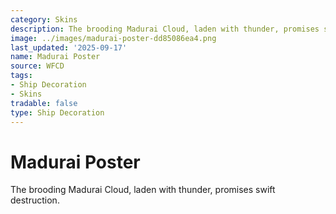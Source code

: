 ```yaml
---
category: Skins
description: The brooding Madurai Cloud, laden with thunder, promises swift destruction.
image: ../images/madurai-poster-dd85086ea4.png
last_updated: '2025-09-17'
name: Madurai Poster
source: WFCD
tags:
- Ship Decoration
- Skins
tradable: false
type: Ship Decoration
---
```


# Madurai Poster

The brooding Madurai Cloud, laden with thunder, promises swift destruction.

